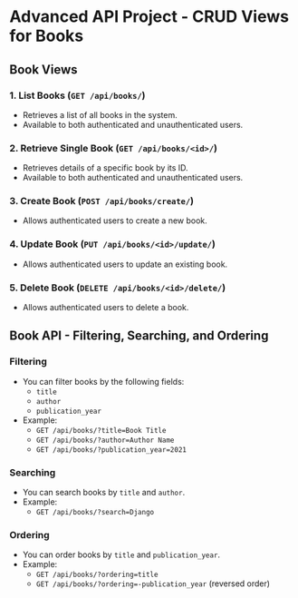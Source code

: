 # Advanced API Project - CRUD Views for Books

## Book Views

### 1. **List Books (`GET /api/books/`)**
- Retrieves a list of all books in the system.
- Available to both authenticated and unauthenticated users.

### 2. **Retrieve Single Book (`GET /api/books/<id>/`)**
- Retrieves details of a specific book by its ID.
- Available to both authenticated and unauthenticated users.

### 3. **Create Book (`POST /api/books/create/`)**
- Allows authenticated users to create a new book.

### 4. **Update Book (`PUT /api/books/<id>/update/`)**
- Allows authenticated users to update an existing book.

### 5. **Delete Book (`DELETE /api/books/<id>/delete/`)**
- Allows authenticated users to delete a book.

## Book API - Filtering, Searching, and Ordering

### Filtering
- You can filter books by the following fields:
  - `title`
  - `author`
  - `publication_year`
- Example:
  - `GET /api/books/?title=Book Title`
  - `GET /api/books/?author=Author Name`
  - `GET /api/books/?publication_year=2021`

### Searching
- You can search books by `title` and `author`.
- Example:
  - `GET /api/books/?search=Django`

### Ordering
- You can order books by `title` and `publication_year`.
- Example:
  - `GET /api/books/?ordering=title`
  - `GET /api/books/?ordering=-publication_year` (reversed order)
